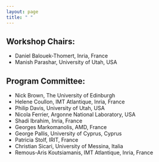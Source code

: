 ```yaml
---
layout: page
title: " "
---
```


## Workshop Chairs:

- Daniel Balouek-Thomert, Inria, France
- Manish Parashar, University of Utah, USA


## Program Committee:
- Nick Brown, The University of Edinburgh
- Helene Coullon, IMT Atlantique, Inria, France
- Philip Davis, University of Utah, USA
- Nicola Ferrier, Argonne National Laboratory, USA
- Shadi	Ibrahim, Inria, France
- Georges Markomanolis, AMD, France
- George Pallis, University of Cyprus, Cyprus
- Patricia Stolf, IRIT, France
- Christian Sicari, University of Messina, Italia
- Remous-Aris Koutsiamanis, IMT Atlantique, Inria, France
